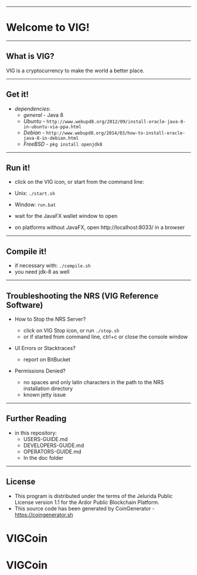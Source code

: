 ----
# Welcome to VIG! #

----
## What is VIG? ##
VIG is a cryptocurrency to make the world a better place.

----
## Get it! ##

  - *dependencies*:
    - *general* - Java 8
    - *Ubuntu* - `http://www.webupd8.org/2012/09/install-oracle-java-8-in-ubuntu-via-ppa.html`
    - *Debian* - `http://www.webupd8.org/2014/03/how-to-install-oracle-java-8-in-debian.html`
    - *FreeBSD* - `pkg install openjdk8`

----
## Run it! ##

  - click on the VIG icon, or start from the command line:
  - Unix: `./start.sh`
  - Window: `run.bat`

  - wait for the JavaFX wallet window to open
  - on platforms without JavaFX, open http://localhost:8033/ in a browser

----
## Compile it! ##

  - if necessary with: `./compile.sh`
  - you need jdk-8 as well

----
## Troubleshooting the NRS (VIG Reference Software) ##

  - How to Stop the NRS Server?
    - click on VIG Stop icon, or run `./stop.sh`
    - or if started from command line, ctrl+c or close the console window

  - UI Errors or Stacktraces?
    - report on BitBucket

  - Permissions Denied?
    - no spaces and only latin characters in the path to the NRS installation directory
    - known jetty issue

----
## Further Reading ##

  - in this repository:
    - USERS-GUIDE.md
    - DEVELOPERS-GUIDE.md
    - OPERATORS-GUIDE.md
    - In the doc folder

----

## License
* This program is distributed under the terms of the Jelurida Public License version 1.1 for the Ardor Public Blockchain Platform.
* This source code has been generated by CoinGenerator - https://coingenerator.sh
# VIGCoin
# VIGCoin
